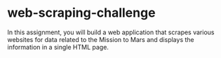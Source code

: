 # web-scraping-challenge

In this assignment, you will build a web application that scrapes various websites for data related to the Mission to Mars and displays the information in a single HTML page.
